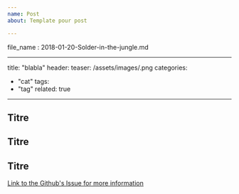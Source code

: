 ```yaml
---
name: Post
about: Template pour post

---
```


file_name : 2018-01-20-Solder-in-the-jungle.md


---
title: "blabla"
header:
  teaser: /assets/images/.png
categories:
  - "cat"
tags:
  - "tag"
related: true

--- 



## Titre

## Titre

## Titre

[Link to the Github's Issue for more information](https://github.com/zuperninja/blog/issues/1)

